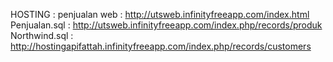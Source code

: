 HOSTING :
penjualan web : http://utsweb.infinityfreeapp.com/index.html
Penjualan.sql : http://utsweb.infinityfreeapp.com/index.php/records/produk
Northwind.sql : http://hostingapifattah.infinityfreeapp.com/index.php/records/customers
